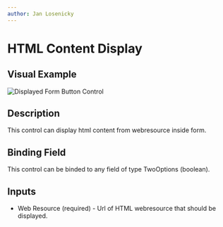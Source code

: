 ```yaml
---
author: Jan Losenicky
---
```


# HTML Content Display

## Visual Example

![Displayed Form Button Control](/.attachments/Controls/htmlcontentdisplaycontrol.png)

## Description

This control can display html content from webresource inside form.

## Binding Field

This control can be binded to any field of type TwoOptions (boolean).

## Inputs
- Web Resource (required) - Url of HTML webresource that should be displayed.
